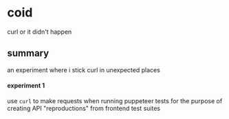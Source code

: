 # coid

curl or it didn't happen

## summary

an experiment where i stick curl in unexpected places

#### experiment 1

use `curl` to make requests when running puppeteer tests for the purpose of creating API "reproductions" from frontend test suites
